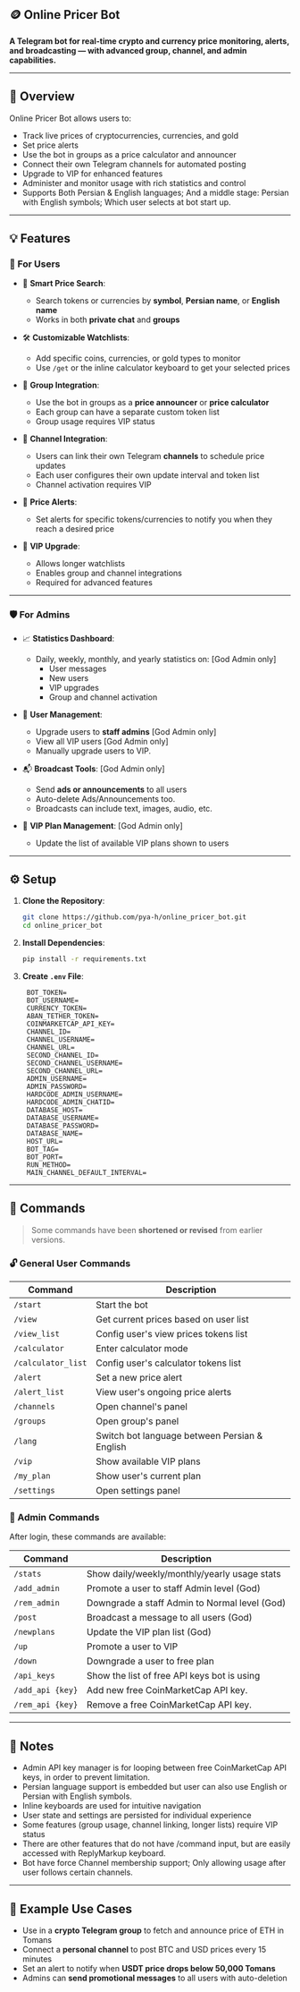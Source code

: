 ## 🪙 Online Pricer Bot

**A Telegram bot for real-time crypto and currency price monitoring, alerts, and broadcasting — with advanced group, channel, and admin capabilities.**

---

## 📌 Overview

Online Pricer Bot allows users to:

- Track live prices of cryptocurrencies, currencies, and gold
- Set price alerts
- Use the bot in groups as a price calculator and announcer
- Connect their own Telegram channels for automated posting
- Upgrade to VIP for enhanced features
- Administer and monitor usage with rich statistics and control
- Supports Both Persian & English languages; And a middle stage: Persian with English symbols; Which user selects at bot start up.

---

## 💡 Features

### 👥 For Users

- 🔎 **Smart Price Search**:
  - Search tokens or currencies by **symbol**, **Persian name**, or **English name**
  - Works in both **private chat** and **groups**

- 🛠️ **Customizable Watchlists**:
  - Add specific coins, currencies, or gold types to monitor
  - Use `/get` or the inline calculator keyboard to get your selected prices

- 📢 **Group Integration**:
  - Use the bot in groups as a **price announcer** or **price calculator**
  - Each group can have a separate custom token list
  - Group usage requires VIP status

- 📡 **Channel Integration**:
  - Users can link their own Telegram **channels** to schedule price updates
  - Each user configures their own update interval and token list
  - Channel activation requires VIP

- 🚨 **Price Alerts**:
  - Set alerts for specific tokens/currencies to notify you when they reach a desired price

- 🌟 **VIP Upgrade**:
  - Allows longer watchlists
  - Enables group and channel integrations
  - Required for advanced features

---

### 🛡️ For Admins

- 📈 **Statistics Dashboard**:
  - Daily, weekly, monthly, and yearly statistics on: [God Admin only]
    - User messages
    - New users
    - VIP upgrades
    - Group and channel activation

- 🔧 **User Management**:
  - Upgrade users to **staff admins** [God Admin only]
  - View all VIP users [God Admin only]
  - Manually upgrade users to VIP.

- 📬 **Broadcast Tools**: [God Admin only]
  - Send **ads or announcements** to all users
  - Auto-delete Ads/Announcements too.
  - Broadcasts can include text, images, audio, etc.

- 🧾 **VIP Plan Management**: [God Admin only]
  - Update the list of available VIP plans shown to users

---

## ⚙️ Setup

1. **Clone the Repository**:
   ```bash
   git clone https://github.com/pya-h/online_pricer_bot.git
   cd online_pricer_bot

2. **Install Dependencies**:

   ```bash
   pip install -r requirements.txt
   ```

3. **Create `.env` File**:

   ```env
    BOT_TOKEN=
    BOT_USERNAME=
    CURRENCY_TOKEN=
    ABAN_TETHER_TOKEN=
    COINMARKETCAP_API_KEY=
    CHANNEL_ID=
    CHANNEL_USERNAME=
    CHANNEL_URL=
    SECOND_CHANNEL_ID=
    SECOND_CHANNEL_USERNAME=
    SECOND_CHANNEL_URL=
    ADMIN_USERNAME=
    ADMIN_PASSWORD=
    HARDCODE_ADMIN_USERNAME=
    HARDCODE_ADMIN_CHATID=
    DATABASE_HOST=
    DATABASE_USERNAME=
    DATABASE_PASSWORD=
    DATABASE_NAME=
    HOST_URL=
    BOT_TAG=
    BOT_PORT=
    RUN_METHOD=
    MAIN_CHANNEL_DEFAULT_INTERVAL=
   ```

---

## 💬 Commands

> Some commands have been **shortened or revised** from earlier versions.

### 🔓 General User Commands

| Command           | Description                                         |
| ----------------- | --------------------------------------------------- |
| `/start`          | Start the bot                                       |
| `/view`           | Get current prices based on user list               |
| `/view_list`      | Config user's view prices tokens list               |
| `/calculator`     | Enter calculator mode                               |
| `/calculator_list`| Config user's calculator tokens list                |
| `/alert`          | Set a new price alert                               |
| `/alert_list`     | View user's ongoing price alerts                    |
| `/channels`       | Open channel's panel                                |
| `/groups`         | Open group's panel                                  |
| `/lang`           | Switch bot language between Persian & English       |
| `/vip`            | Show available VIP plans                            |
| `/my_plan`        | Show user's current plan                            |
| `/settings`       | Open settings panel                                 |

### 🧙 Admin Commands

After login, these commands are available:

| Command                | Description                                  |
| ---------------------- | -------------------------------------------- |
| `/stats`               | Show daily/weekly/monthly/yearly usage stats |
| `/add_admin`           | Promote a user to staff Admin level (God)    |
| `/rem_admin`           | Downgrade a staff Admin to Normal level (God)|
| `/post`                | Broadcast a message to all users (God)       |
| `/newplans`            | Update the VIP plan list (God)               |
| `/up`                  | Promote a user to VIP                        |
| `/down`                | Downgrade a user to free plan                |
| `/api_keys`            | Show the list of free API keys bot is using  |
| `/add_api {key}`       | Add new free CoinMarketCap API key.          |
| `/rem_api {key}`       | Remove a free CoinMarketCap API key.         |

---

## 📌 Notes
* Admin API key manager is for looping between free CoinMarketCap API keys, in order to prevent limitation. 
* Persian language support is embedded but user can also use English or Persian with English symbols.
* Inline keyboards are used for intuitive navigation
* User state and settings are persisted for individual experience
* Some features (group usage, channel linking, longer lists) require VIP status
* There are other features that do not have /command input, but are easily accessed with ReplyMarkup keyboard.
* Bot have force Channel membership support; Only allowing usage after user follows certain channels. 
---

## 📎 Example Use Cases

* Use in a **crypto Telegram group** to fetch and announce price of ETH in Tomans
* Connect a **personal channel** to post BTC and USD prices every 15 minutes
* Set an alert to notify when **USDT price drops below 50,000 Tomans**
* Admins can **send promotional messages** to all users with auto-deletion